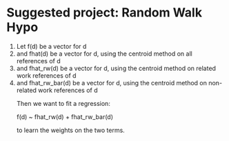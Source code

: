 # Suggested project: Random Walk Hypo

<ol>
<li>Let f(d) be a vector for d</li>
<li>and fhat(d) be a vector for d, using the centroid method on all references of d</li>
<li>and fhat_rw(d) be a vector for d, using the centroid method on related work references of d</li>
<li>and fhat_rw_bar(d) be a vector for d, using the centroid method on non-related work references of d</li>
</li>

Then we want to fit a regression:

f(d) ~ fhat_rw(d) + fhat_rw_bar(d)

to learn the weights on the two terms.


